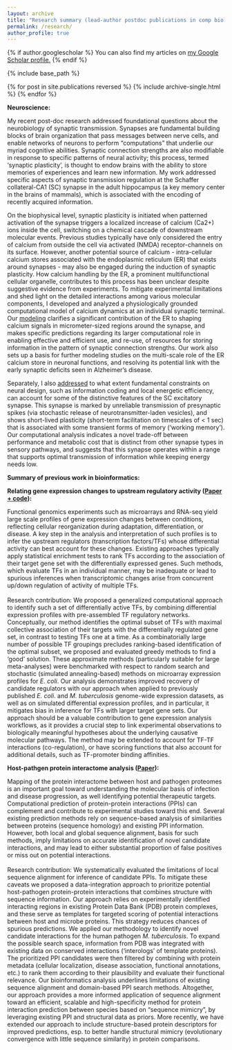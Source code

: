 ```yaml
---
layout: archive
title: "Research summary (lead-author postdoc publications in comp bio)"
permalink: /research/
author_profile: true
---
```


{% if author.googlescholar %}
  You can also find my articles on <u><a href="{{author.googlescholar}}">my Google Scholar profile</a>.</u>
{% endif %}

{% include base_path %}

{% for post in site.publications reversed %}
  {% include archive-single.html %}
{% endfor %}

<b>Neuroscience:</b>

My recent post-doc research addressed foundational questions about the neurobiology of synaptic transmission. Synapses are fundamental building blocks of brain organization that pass messages between nerve cells, and enable networks of neurons to perform “computations” that underlie our myriad cognitive abilities. Synaptic connection strengths are also modifiable in response to specific patterns of neural activity; this process, termed ‘synaptic plasticity’, is thought to endow brains with the ability to store memories of experiences and learn new information. My work addressed specific aspects of synaptic transmission regulation at the Schaffer collateral-CA1 (SC) synapse in the adult hippocampus (a key memory center in the brains of mammals), which is associated with the encoding of recently acquired information.

On the biophysical level, synaptic plasticity is initiated when patterned activation of the synapse triggers a localized increase of calcium (Ca2+) ions inside the cell, switching on a chemical cascade of downstream molecular events. Previous studies typically have only considered the entry of calcium from outside the cell via activated (NMDA) receptor-channels on its surface. However, another potential source of calcium - intra-cellular calcium stores associated with the endoplasmic reticulum (ER) that exists around synapses - may also be engaged during the induction of synaptic plasticity. How calcium handling by the ER, a prominent multifunctional cellular organelle, contributes to this process has been unclear despite suggestive evidence from experiments. To mitigate experimental limitations and shed light on the detailed interactions among various molecular components, I developed and analyzed a physiologically grounded computational model of calcium dynamics at an individual synaptic terminal. Our [modeling](https://doi.org/10.1113/JP277726) clarifies a significant contribution of the ER to shaping calcium signals in micrometer-sized regions around the synapse, and makes specific predictions regarding its larger computational role in enabling effective and efficient use, and re-use, of resources for storing information in the pattern of synaptic connection strengths. Our work also sets up a basis for further modeling studies on the multi-scale role of the ER calcium store in neuronal functions, and resolving its potential link with the early synaptic deficits seen in Alzheimer’s disease.

Separately, I also [addressed](https://pubmed.ncbi.nlm.nih.gov/32847867/) to what extent fundamental constraints on neural design, such as information coding and local energetic efficiency, can account for some of the distinctive features of the SC excitatory synapse. This synapse is marked by unreliable transmission of presynaptic spikes (via stochastic release of neurotransmitter-laden vesicles), and shows short-lived plasticity (short-term facilitation on timescales of < 1 sec) that is associated with some transient forms of memory (‘working memory’). Our computational analysis indicates a novel trade-off between performance and metabolic cost that is distinct from other synapse types in sensory pathways, and suggests that this synapse operates within a range that supports optimal transmission of information while keeping energy needs low.

<b>Summary of previous work in bioinformatics:</b>

<b>Relating gene expression changes to upstream regulatory activity ([Paper + code](https://doi.org/10.1371/journal.pone.0142147)):</b> 

Functional genomics experiments such as microarrays and RNA-seq yield large scale profiles of gene expression changes between conditions, reflecting cellular reorganization during adaptation, differentiation, or disease. A key step in the analysis and interpretation of such profiles is to infer the upstream regulators (transcription factors/TFs) whose differential activity can best account for these changes. Existing approaches typically apply statistical enrichment tests to rank TFs according to the association of their target gene set with the differentially expressed genes. Such methods, which evaluate TFs in an individual manner, may be inadequate or lead to spurious inferences when transcriptomic changes arise from concurrent up/down regulation of activity of multiple TFs.
<br><br>Research contribution: We proposed a generalized computational approach to identify such a set of differentially active TFs, by combining differential expression profiles with pre-assembled TF regulatory networks. Conceptually, our method identifies the optimal subset of TFs with maximal collective association of their targets with the differentially regulated gene set, in contrast to testing TFs one at a time. As a combinatorially large number of possible TF groupings precludes ranking-based identification of the optimal subset, we proposed and evaluated greedy methods to find a ‘good’ solution. These approximate methods (particularly suitable for large meta-analyses) were benchmarked with respect to random search and stochastic (simulated annealing-based) methods on microarray expression profiles for <i>E. coli</i>. Our analysis demonstrates improved recovery of candidate regulators with our approach when applied to previously published <i>E. coli</i>. and <i>M. tuberculosis</i> genome-wide expression datasets, as well as on simulated differential expression profiles, and in particular, it mitigates bias in inference for TFs with larger target gene sets. Our approach should be a valuable contribution to gene expression analysis workflows, as it provides a crucial step to link experimental observations to biologically meaningful hypotheses about the underlying causative molecular pathways. The method may be extended to account for TF-TF interactions (co-regulation), or have scoring functions that also account for additional details, such as TF-promoter binding affinities.
<br>

<b>Host-pathgen protein interactome analysis ([Paper](https://doi.org/10.1186/s12859-017-1550-y)):</b> 

Mapping of the protein interactome between host and pathogen proteomes is an important goal toward understanding the molecular basis of infection and disease progression, as well identifying potential therapeutic targets. Computational prediction of protein-protein interactions (PPIs) can complement and contribute to experimental studies toward this end. Several existing prediction methods rely on sequence-based analysis of similarities between proteins (sequence homology) and existing PPI information. However, both local and global sequence alignment, basis for such methods, imply limitations on accurate identification of novel candidate interactions, and may lead to either substantial proportion of false positives or miss out on potential interactions.
<br><br>Research contribution: We systematically evaluated the limitations of local sequence alignment for inference of candidate PPIs. To mitigate these caveats we proposed a data-integration approach to prioritize potential host-pathogen protein-protein interactions that combines structure with sequence information. Our approach relies on experimentally identified interacting regions in existing Protein Data Bank (PDB) protein complexes, and these serve as templates for targeted scoring of potential interactions between host and microbe proteins. This strategy reduces chances of spurious predictions. We applied our methodology to identify novel candidate interactions for the human pathogen <i>M. tuberculosis</i>. To expand the possible search space, information from PDB was integrated with existing data on conserved interactions (‘interologs’ of template proteins). The prioritized PPI candidates were then filtered by combining with protein metadata (cellular localization, disease association, functional annotations, etc.) to rank them according to their plausibility and evaluate their functional relevance. Our bioinformatics analysis underlines limitations of existing sequence alignment and domain-based PPI search methods. Altogether, our approach provides a more informed application of sequence alignment toward an efficient, scalable and high-specificity method for protein interaction prediction between species based on “sequence mimicry”, by leveraging existing PPI and structural data as priors. More recently, we have extended our approach to include structure-based protein descriptors for improved predictions, esp. to better handle structural mimicry (evolutionary convergence with little sequence similarity) in protein comparisons.
<br>
